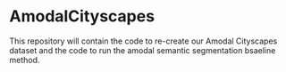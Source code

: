 # AmodalCityscapes



This repository will contain the code to re-create our Amodal Cityscapes dataset and the code to run the amodal semantic segmentation bsaeline method.
